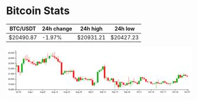 # Bitcoin Stats

BTC/USDT|24h change|24h high|24h low|
|---|---|---|---|
|$20490.87|-1.97%|$20931.21|$20427.23|

<img src="./chart.svg">
